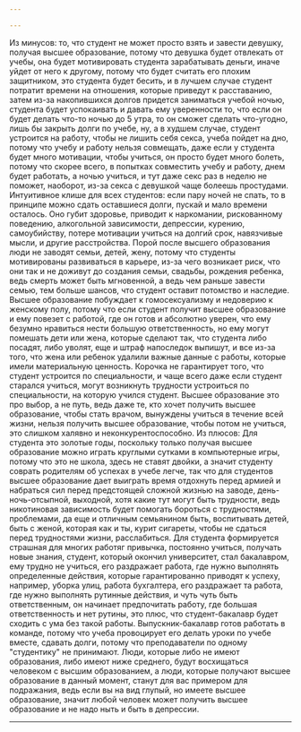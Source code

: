 ```yaml
---

---
```

Из минусов:
то, что студент не может просто взять и завести девушку, получая высшее образование, потому что девушка будет отвлекать от учебы, она будет мотивировать студента зарабатывать деньги, иначе уйдет от него к другому, потому что будет считать его плохим защитником, это студента будет бесить, и в лучшем случае студент потратит времени на отношения, которые приведут к расставанию, затем из-за накопившихся долгов придется заниматься учебой ночью, студента будет успокаивать и давать ему уверенности то, что если он будет делать что-то ночью до 5 утра, то он сможет сделать что-угодно, лишь бы закрыть долги по учебе, ну, а в худшем случае, студент устроится на работу, чтобы не лишить себя секса, учеба пойдет на дно, потому что учебу и работу нельзя совмещать, даже если у студента будет много мотивации, чтобы учиться, он просто будет много болеть, потому что скорее всего, в попытках совместить учебу и работу, днем будет работать, а ночью учиться, и тут даже секс раз в неделю не поможет, наоборот, из-за секса с девушкой чаще болеешь простудами.
Интуитивное клише для всех студентов: если пару ночей не спать, то в принципе можно сдать оставшиеся долги, пускай и мало времени осталось. Оно губит здоровье, приводит к наркомании, рискованному поведению, алкогольной зависимости, депрессии, курению, самоубийству, потере мотивации учиться на долгий срок, навязчивые мысли, и другие расстройства.
Порой после высшего образования люди не заводят семьи, детей, жену, потому что студенты мотивированы развиваться в карьере, из-за чего возникает риск, что они так и не доживут до создания семьи, свадьбы, рождения ребенка, ведь смерть может быть мгновенной, а ведь чем раньше завести семью, тем больше шансов, что студент оставит потомство и наследие.
Высшее образование побуждает к гомосексуализму и недоверию к женскому полу, потому что если студент получит высшее образование и ему повезет с работой, где он готов и абсолютно уверен, что ему безумно нравиться нести большую ответственность, но ему могут помешать дети или жена, которые сделают так, что студента либо посадят, либо уволят, еще и штраф напоследок выпишут, и все из-за того, что жена или ребенок удалили важные данные с работы, которые имели материальную ценность.
Корочка не гарантирует того, что студент устроится по специальности, и чаще всего даже если студент старался учиться, могут возникнуть трудности устроиться по специальности, на которую учился студент.
Высшее образование это про выбор, а не путь, ведь даже те, кто хочет получить высшее образование, чтобы стать врачом, вынуждены учиться в течение всей жизни, нельзя получить высшее образование, чтобы потом не учиться, это слишком халявно и неконкурентоспособно.
Из плюсов:
Для студента это золотые годы, поскольку только получая высшее образование можно играть круглыми сутками в компьютерные игры, потому что это не школа, здесь не ставят двойки, а значит студенту соврать родителям об успехах в учебе легче, так что для студентов высшее образование дает выиграть время отдохнуть перед армией и набраться сил перед предстоящей сложной жизнью на заводе, день-ночь-отсыпной, выходной, хотя какие тут могут быть трудности, ведь никотиновая зависимость будет помогать бороться с трудностями, проблемами, да еще и отличным семьянином быть, воспитывать детей, быть с женой, которая как и ты, курит сигареты, чтобы не сдаться перед трудностями жизни, расслабиться.
Для студента формируется страшная для многих работяг привычка, постоянно учиться, получать новые знания, студент, который окончил университет, стал бакалавром, ему трудно не учиться, его раздражает работа, где нужно выполнять определенные действия, которые гарантированно приводят к успеху, например, уборка улиц, работа бухгалтера, его раздражает та работа, где нужно выполнять рутинные действия, и чуть чуть быть ответственным, он начинает предпочитать работу, где большая ответственность и нет рутины, это плюс, что студент-бакалавр будет сходить с ума без такой работы.
Выпускник-бакалавр готов работать в команде, потому что учеба провоцирует его делать уроки по учебе вместе, сдавать долги, потому что преподаватели по одному "студентику" не принимают.
Люди, которые либо не имеют образования, либо имеют ниже среднего, будут восхищаться человеком с высшим образованием, а люди, которые получают высшее образование в данный момент, станут для вас примером для подражания, ведь если вы на вид глупый, но имеете высшее образование, значит любой человек может получить высшее образование и не надо ныть и быть в депрессии.


---